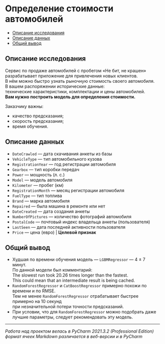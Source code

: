 # Определение стоимости автомобилей
  * [Описание исследования](#Описание-исследования)
  * [Описание данных](#Описание-данных)
  * [Общий вывод](#Общий-вывод)
## Описание исследования
Сервис по продаже автомобилей с пробегом «Не бит, не крашен» разрабатывает приложение для привлечения новых клиентов.<br>
В нём можно быстро узнать рыночную стоимость своего автомобиля.<br>
В вашем распоряжении исторические данные:<br>
технические характеристики, комплектации и цены автомобилей.<br>
<b>Вам нужно построить модель для определения стоимости.</b>

Заказчику важны:

- качество предсказания;
- скорость предсказания;
- время обучения.
## Описание данных
* `DateCrawled` — дата скачивания анкеты из базы
* `VehicleType` — тип автомобильного кузова
* `RegistrationYear` — год регистрации автомобиля
* `Gearbox` — тип коробки передач
* `Power` — мощность (л. с.)
* `Model` — модель автомобиля
* `Kilometer` — пробег (км)
* `RegistrationMonth` — месяц регистрации автомобиля
* `FuelType` — тип топлива
* `Brand` — марка автомобиля
* `Repaired` — была машина в ремонте или нет
* `DateCreated` — дата создания анкеты
* `NumberOfPictures` — количество фотографий автомобиля
* `PostalCode` — почтовый индекс владельца анкеты (пользователя)
* `LastSeen` — дата последней активности пользователя
* `Price` — цена (евро) | **Целевой признак**
## Общий вывод
- Худшая по времени обучения модель — `LGBMRegressor` — 4 ± 7 минут. <br>
    По данной модели был комментарий: <br>
    The slowest run took 20.26 times longer than the fastest. <br>
    This could mean that an intermediate result is being cached. <br>
- `RandomForestRegressor` и `CatBoostRegressor` примерно похожи по времени и по RMSE. <br>
    Тем не менее `RandomForestRegressor` отрабатывает быстрее примерно на 10 секунд <br>
    при незначительной потери точности предсказаний.
- При условии, что для `RandomForestRegressor` можно подобрать даже лучшие параметры, следует рекомендовать эту модель.
***
_Работа над проектом велась в PyCharm 2021.3.2 (Professional Edition)_<br>
_формат ячеек Markdown различается в веб-версии и в PyCharm_